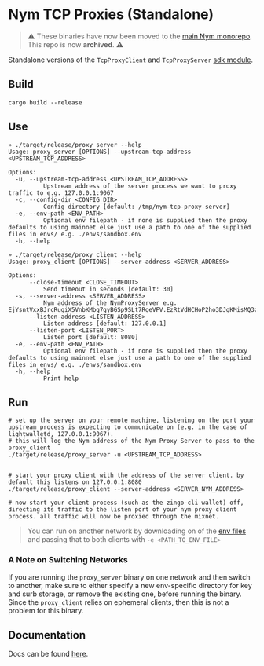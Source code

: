 # Nym TCP Proxies (Standalone)

> ⚠️ These binaries have now been moved to the [main Nym monorepo](https://github.com/nymtech/nym/tree/develop/sdk/rust/nym-sdk/src/tcp_proxy/bin). This repo is now **archived**. ⚠️

Standalone versions of the `TcpProxyClient` and `TcpProxyServer` [sdk module](https://github.com/nymtech/nym/blob/nym-binaries-v2024.12-aero/sdk/rust/nym-sdk/src/tcp_proxy.rs).

## Build
```shell
cargo build --release
```

## Use
```shell
» ./target/release/proxy_server --help
Usage: proxy_server [OPTIONS] --upstream-tcp-address <UPSTREAM_TCP_ADDRESS>

Options:
  -u, --upstream-tcp-address <UPSTREAM_TCP_ADDRESS>
          Upstream address of the server process we want to proxy traffic to e.g. 127.0.0.1:9067
  -c, --config-dir <CONFIG_DIR>
          Config directory [default: /tmp/nym-tcp-proxy-server]
  -e, --env-path <ENV_PATH>
          Optional env filepath - if none is supplied then the proxy defaults to using mainnet else just use a path to one of the supplied files in envs/ e.g. ./envs/sandbox.env
  -h, --help
```

```shell
» ./target/release/proxy_client --help
Usage: proxy_client [OPTIONS] --server-address <SERVER_ADDRESS>

Options:
      --close-timeout <CLOSE_TIMEOUT>
          Send timeout in seconds [default: 30]
  -s, --server-address <SERVER_ADDRESS>
          Nym address of the NymProxyServer e.g. EjYsntVxxBJrcRugiX5VnbKMbg7gyBGSp9SLt7RgeVFV.EzRtVdHCHoP2ho3DJgKMisMQ3zHkqMtAFAW4pxsq7Y2a@Hs463Wh5LtWZU@NyAmt4trcCbNVsuUhry1wpEXpVnAAfn
      --listen-address <LISTEN_ADDRESS>
          Listen address [default: 127.0.0.1]
      --listen-port <LISTEN_PORT>
          Listen port [default: 8080]
  -e, --env-path <ENV_PATH>
          Optional env filepath - if none is supplied then the proxy defaults to using mainnet else just use a path to one of the supplied files in envs/ e.g. ./envs/sandbox.env
  -h, --help
          Print help
```

## Run
```shell
# set up the server on your remote machine, listening on the port your upstream process is expecting to communicate on (e.g. in the case of lightwalletd, 127.0.0.1:9067).
# this will log the Nym address of the Nym Proxy Server to pass to the proxy_client
./target/release/proxy_server -u <UPSTREAM_TCP_ADDRESS>


# start your proxy client with the address of the server client. by default this listens on 127.0.0.1:8080
./target/release/proxy_client --server-address <SERVER_NYM_ADDRESS>

# now start your client process (such as the zingo-cli wallet) off, directing its traffic to the listen port of your nym proxy client process. all traffic will now be proxied through the mixnet.
```

> You can run on another network by downloading on of the [env files](https://github.com/nymtech/nym/tree/nym-binaries-v2024.12-aero/envs) and passing that to both clients with `-e <PATH_TO_ENV_FILE>`

### A Note on Switching Networks
If you are running the `proxy_server` binary on one network and then switch to another, make sure to either specify a new env-specific directory for key and surb storage, or remove the existing one, before running the binary. Since the `proxy_client` relies on ephemeral clients, then this is not a problem for this binary.

## Documentation
Docs can be found [here](https://nymtech.net/docs/developers/tools/standalone-tcpproxy).
